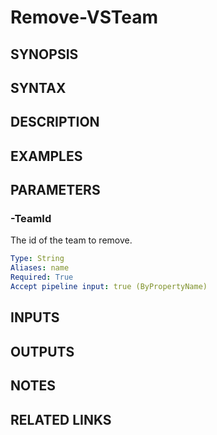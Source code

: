 <!-- #include "./common/header.md" -->

# Remove-VSTeam

## SYNOPSIS

<!-- #include "./synopsis/Remove-VSTeam.md" -->

## SYNTAX

## DESCRIPTION

<!-- #include "./synopsis/Remove-VSTeam.md" -->

## EXAMPLES

## PARAMETERS

<!-- #include "./params/projectName.md" -->

### -TeamId

The id of the team to remove.

```yaml
Type: String
Aliases: name
Required: True
Accept pipeline input: true (ByPropertyName)
```

<!-- #include "./params/confirm.md" -->

<!-- #include "./params/force.md" -->

<!-- #include "./params/whatIf.md" -->

## INPUTS

## OUTPUTS

## NOTES

## RELATED LINKS